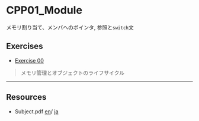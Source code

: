 # CPP01_Module

メモリ割り当て、メンバへのポインタ, 参照と`switch`文

## Exercises

- [Exercise 00](docs/subjects/cpp01_ex00.md)
> メモリ管理とオブジェクトのライフサイクル


---

## Resources

- Subject.pdf 
[en](https://drive.google.com/file/d/1fJdUxo_hJ-8O8Fvkk7TSZbSF73GDi0-8/view?usp=sharing)/
[ja](https://drive.google.com/file/d/1Gt1_hvgkNUO5Bk-M98kjYbBSkGAcVnc6/view?usp=sharing)

